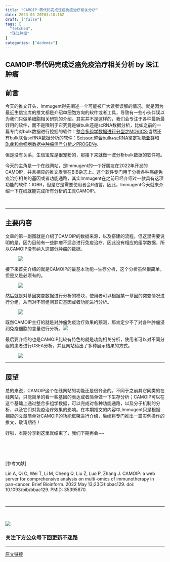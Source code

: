 ```yaml
---
title: "CAMOIP:零代码完成泛癌免疫治疗相关分析"
date: 2023-03-20T03:18:16Z
draft: ["false"]
tags: [
  "fetched",
  "珠江肿瘤"
]
categories: ["Acdemic"]
---
```

CAMOIP:零代码完成泛癌免疫治疗相关分析 by 珠江肿瘤
------
<div><section data-tool="mdnice编辑器" data-website="https://www.mdnice.com"><section><mp-common-profile data-pluginname="mpprofile" data-weui-theme="light" data-id="MzI4MjY5ODI1Nw==" data-headimg="http://mmbiz.qpic.cn/mmbiz_png/GL6g5Y3aR7f28iaAPOSZyaVreHSWoQketIFUzNSiayMfvqbyCD0TNcBv06SGnkaO1gXRsN9icoQ23IjMJ5ta3Jia9w/0?wx_fmt=png" data-nickname="生信宝库" data-alias="sxbk2020" data-signature="本公众号只用于生信知识的收集与传播，以及生信人之间互相交流和学习，不会涉及任何商业利益。本公众号各小编平时忙于科研，更新文章较其它同类型公众号较慢，但保持宁缺毋滥的本心，只更新对大家有用的推文。" data-from="0" data-is_biz_ban="0"></mp-common-profile></section><h2 data-tool="mdnice编辑器"><span>前言</span></h2><p data-tool="mdnice编辑器">今天的推文开头，Immugent得先阐述一个<span>可能</span>被广大读者误解的情况。就是因为最近生信宝库的推文都是介绍单细胞方向的软件或者工具，导致有一些小伙伴误以为我们只做单细胞相关研究的介绍。其实并不是这样的，我们会专注于各种最新最好用的软件，而不是限制于它究竟是做bulk还是scRNA数据分析，比如之前的一篇专门对bulk数据进行挖掘的软件：<a href="https://mp.weixin.qq.com/s?__biz=MzI4MjY5ODI1Nw==&amp;mid=2247484534&amp;idx=2&amp;sn=de099752636919eefe19ba1edb5d0f92&amp;chksm=eb94b308dce33a1e1a6256eba3b6be3d8d3286e75da92c7c2f7cccb51d5b79749e1e8e7b97cd&amp;token=2115233748&amp;lang=zh_CN&amp;scene=21#wechat_redirect" data-linktype="2">整合多组学数据进行分型之MOVICS</a>;当然还有bulk联合scRNA数据分析的软件：<a href="https://mp.weixin.qq.com/s?__biz=MzI4MjY5ODI1Nw==&amp;mid=2247486287&amp;idx=2&amp;sn=357e99388ec1206187a3d8c35f00e030&amp;chksm=eb94bc31dce3352782de33bc8876c23cc603a1f01e947786e68347452bf87c66c63cf30a3710&amp;token=2115233748&amp;lang=zh_CN&amp;scene=21#wechat_redirect" data-linktype="2">Scissor:整合bulk+scRNA鉴定功能亚群</a>和<a href="https://mp.weixin.qq.com/s?__biz=MzI4MjY5ODI1Nw==&amp;mid=2247484161&amp;idx=1&amp;sn=f0d611476056eb589facd853947e6629&amp;chksm=eb94b47fdce33d69afc7cca2f5e78ecb5d6b8c2ffd6a4bda390c74397862703e1915a5b0690c&amp;token=2115233748&amp;lang=zh_CN&amp;scene=21#wechat_redirect" data-linktype="2">Bulk和单细胞数据中肿瘤信号分析之PROGENy</a>.</p><p data-tool="mdnice编辑器">但是没有关系，生信宝库是很宠粉的，那接下来就做一波分析bulk数据的软件吧。</p><p data-tool="mdnice编辑器">今天的主角是一个在线网站，是Immugent的一个好朋友在2022年开发的CAMOIP，并且相应的推文发表在BIB杂志上。这个软件专门用于分析各种癌症免疫治疗相关的基因或者功能通路，其实Immugent在之前已经介绍过一款具有这项功能的软件：IOBR，但是它是需要使用者会R语言。因此，Immugent今天就来介绍一下在线就能完成所有分析的工具CAMOIP。</p><p data-tool="mdnice编辑器"><br></p><hr data-tool="mdnice编辑器"><h2 data-tool="mdnice编辑器"><span></span><span>主要内容</span></h2><p data-tool="mdnice编辑器">文章的第一副图就是介绍了CAMOIP的数据来源，以及搭建的流程。但这里需要说明的是，因为目前有一些肿瘤不适合进行免疫治疗，因此没有相应的组学数据，所以CAMOIP没有纳入这部分肿瘤的数据。</p><figure data-tool="mdnice编辑器"><img data-ratio="1.3294614572333685" data-src="https://mmbiz.qpic.cn/mmbiz_png/GL6g5Y3aR7eaUXe234XldQtFEACicIf8ibn6y4djLia2iaRNwCCUfLiaIk8g54SvPhcUT8UxPE38y152d9Sk1ueB5eA/640?wx_fmt=png" data-type="png" data-w="947" src="https://mmbiz.qpic.cn/mmbiz_png/GL6g5Y3aR7eaUXe234XldQtFEACicIf8ibn6y4djLia2iaRNwCCUfLiaIk8g54SvPhcUT8UxPE38y152d9Sk1ueB5eA/640?wx_fmt=png"></figure><p data-tool="mdnice编辑器">接下来首先介绍的就是CAMOIP的最基本功能--生存分析，这个分析虽然很简单，但是又是必须有的。</p><figure data-tool="mdnice编辑器"><img data-ratio="0.7919799498746867" data-src="https://mmbiz.qpic.cn/mmbiz_png/GL6g5Y3aR7eaUXe234XldQtFEACicIf8ibgD9licRoibMD1UKvsfa91NwEpIuWsknicWH85WwIIBmU6Rib6Un5jJOt9g/640?wx_fmt=png" data-type="png" data-w="798" src="https://mmbiz.qpic.cn/mmbiz_png/GL6g5Y3aR7eaUXe234XldQtFEACicIf8ibgD9licRoibMD1UKvsfa91NwEpIuWsknicWH85WwIIBmU6Rib6Un5jJOt9g/640?wx_fmt=png"></figure><p data-tool="mdnice编辑器">然后就是对基因突变数据进行分析的模块，使用者可以根据某一基因的突变情况进行分组，从而对不同组间其它基因或者功能进行分析。</p><figure data-tool="mdnice编辑器"><img data-ratio="0.9471544715447154" data-src="https://mmbiz.qpic.cn/mmbiz_png/GL6g5Y3aR7eaUXe234XldQtFEACicIf8ibFuBzt10deEia8RnaHXYic2jONXbNN1bcQKZaDkR9qSE0uyBjtUL1vfEw/640?wx_fmt=png" data-type="png" data-w="738" src="https://mmbiz.qpic.cn/mmbiz_png/GL6g5Y3aR7eaUXe234XldQtFEACicIf8ibFuBzt10deEia8RnaHXYic2jONXbNN1bcQKZaDkR9qSE0uyBjtUL1vfEw/640?wx_fmt=png"></figure><p data-tool="mdnice编辑器">既然CAMOIP主打的就是对肿瘤免疫治疗效果的预测，那肯定少不了对各种肿瘤浸润免疫细胞的含量进行分析。<img data-ratio="1.299222797927461" data-src="https://mmbiz.qpic.cn/mmbiz_png/GL6g5Y3aR7eaUXe234XldQtFEACicIf8ib0YuoMwapgl5Zt1ldPmQX337m3icp4OaCEbhlwZFNXCEIHZK4fcBtksw/640?wx_fmt=png" data-type="png" data-w="772" src="https://mmbiz.qpic.cn/mmbiz_png/GL6g5Y3aR7eaUXe234XldQtFEACicIf8ib0YuoMwapgl5Zt1ldPmQX337m3icp4OaCEbhlwZFNXCEIHZK4fcBtksw/640?wx_fmt=png"></p><p data-tool="mdnice编辑器">最后要介绍的也是CAMOIP比较有特色的就是功能相关分析，使用者可以对不同分组的患者进行GSEA分析，并且网站给出了多种展示结果的方式。</p><figure data-tool="mdnice编辑器"><img data-ratio="1.3026819923371646" data-src="https://mmbiz.qpic.cn/mmbiz_png/GL6g5Y3aR7eaUXe234XldQtFEACicIf8ibwePk3bjzu8Rln2yZuNzLBd9QUfrm5GfEcKGfvvPG0wvk7icTW0jXybA/640?wx_fmt=png" data-type="png" data-w="783" src="https://mmbiz.qpic.cn/mmbiz_png/GL6g5Y3aR7eaUXe234XldQtFEACicIf8ibwePk3bjzu8Rln2yZuNzLBd9QUfrm5GfEcKGfvvPG0wvk7icTW0jXybA/640?wx_fmt=png"></figure><hr data-tool="mdnice编辑器"><h2 data-tool="mdnice编辑器"><span></span><span>展望</span></h2><p data-tool="mdnice编辑器">总的来说，CAMOIP这个在线网站的功能还是很齐全的。不同于之前其它同类的在线网站，只能简单的看一些基因的表达或者简单做一下生存分析；CAMOIP可以在这个基础上通过整合多组学数据，可以完成对各种功能通路，以及分子机制的分析，以及它们对免疫治疗效果的影响。在本期推文的内容中,Immugent只是根据相应的文章简单对CAMOIP的功能框架进行介绍，后续将专门推出一篇实例操作的推文，敬请期待！</p><p data-tool="mdnice编辑器">好啦，本期分享到这里就结束了，我们下期再会~~</p><p data-tool="mdnice编辑器"><br></p><p data-tool="mdnice编辑器"><br></p><p data-tool="mdnice编辑器">[参考文献]</p><p data-tool="mdnice编辑器">Lin A, Qi C, Wei T, Li M, Cheng Q, Liu Z, Luo P, Zhang J. CAMOIP: a web server for comprehensive analysis on multi-omics of immunotherapy in pan-cancer. Brief Bioinform. 2022 May 13;23(3):bbac129. doi: 10.1093/bib/bbac129. PMID: 35395670.</p><p data-tool="mdnice编辑器"><br></p><hr data-tool="mdnice编辑器"><p data-tool="mdnice编辑器"><br></p><p><img data-galleryid="" data-ratio="1" data-s="300,640" data-src="https://mmbiz.qpic.cn/mmbiz_jpg/GL6g5Y3aR7f28iaAPOSZyaVreHSWoQket3gNW3WtOGwutAMDGYKSk6ZBOdhDUyS95mNMn5INvyOIibBSfHgzI6sQ/640?wx_fmt=jpeg" data-type="jpeg" data-w="258" src="https://mmbiz.qpic.cn/mmbiz_jpg/GL6g5Y3aR7f28iaAPOSZyaVreHSWoQket3gNW3WtOGwutAMDGYKSk6ZBOdhDUyS95mNMn5INvyOIibBSfHgzI6sQ/640?wx_fmt=jpeg"></p><h3 data-tool="mdnice编辑器"><span>关注下方公众号下回更新不迷路</span></h3><section><mp-common-profile data-weui-theme="light" data-id="MzI4MjY5ODI1Nw==" data-pluginname="mpprofile" data-headimg="http://mmbiz.qpic.cn/mmbiz_png/GL6g5Y3aR7f28iaAPOSZyaVreHSWoQketIFUzNSiayMfvqbyCD0TNcBv06SGnkaO1gXRsN9icoQ23IjMJ5ta3Jia9w/0?wx_fmt=png" data-nickname="生信宝库" data-alias="sxbk2020" data-signature="用于生信知识的收集与传播，以及生信人之间学习交流。本公众号各小编平时忙于科研，更新文章较其它同类型公众号较慢，但保持宁缺毋滥的本心，只更新对大家有用的推文。" data-from="2" data-is_biz_ban="0"></mp-common-profile><span></span></section></section><p><mp-style-type data-value="3"></mp-style-type></p></div>  
<hr>
<a href="https://mp.weixin.qq.com/s/uYv0vqjSg3mUlZZwjLUHdQ",target="_blank" rel="noopener noreferrer">原文链接</a>
